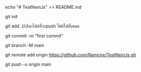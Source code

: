 echo "# TestNextJs" >> README.md

git init

git add .//เลือกไฟล์ที่จะpush ไฟล์ไปทั้งหมด

git commit -m "first commit"

git branch -M main

git remote add origin https://github.com/Namcnx/TestNextJs.git

git push -u origin main
